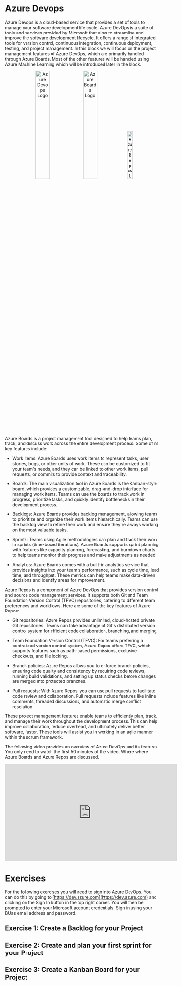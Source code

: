 # Azure Devops

Azure Devops is a cloud-based service that provides a set of tools to manage your software development life cycle. 
Azure DevOps is a suite of tools and services provided by Microsoft that aims to streamline and improve the software development lifecycle. It offers a range of integrated tools for version control, continuous integration, continuous deployment, testing, and project management. In this block we will focus on the project management features of Azure DevOps, which are primarily handled through Azure Boards. Most of the other features will be handled using Azure Machine Learning which will be introduced later in the block.

<div style="text-align:center">
<img src="https://zeevector.com/wp-content/uploads/Microsoft-Azure-DevOps-logo.png" alt="Azure Devops Logo" width="30%" > <img src="https://media.licdn.com/dms/image/D4D12AQH4aAEOi1BToQ/article-inline_image-shrink_400_744/0/1671963791772?e=1686182400&v=beta&t=XkwRl8tdw38kIp7_MiJP_WxcKzpAo3o-hNhn3bvPXbY" alt="Azure Boards Logo" width="30%" > <img src="https://media.licdn.com/dms/image/D4D12AQEm0hTxZ9Efag/article-inline_image-shrink_1000_1488/0/1671964375737?e=1686182400&v=beta&t=aiKbDhfKmyTWw_KdGxvN5gNetOwaPDtO_45k2doFezc" alt="Azure Repos Logo" width="20%" >
</div>


Azure Boards is a project management tool designed to help teams plan, track, and discuss work across the entire development process. Some of its key features include:

- Work Items: Azure Boards uses work items to represent tasks, user stories, bugs, or other units of work. These can be customized to fit your team's needs, and they can be linked to other work items, pull requests, or commits to provide context and traceability.

- Boards: The main visualization tool in Azure Boards is the Kanban-style board, which provides a customizable, drag-and-drop interface for managing work items. Teams can use the boards to track work in progress, prioritize tasks, and quickly identify bottlenecks in their development process.

- Backlogs: Azure Boards provides backlog management, allowing teams to prioritize and organize their work items hierarchically. Teams can use the backlog view to refine their work and ensure they're always working on the most valuable tasks.

- Sprints: Teams using Agile methodologies can plan and track their work in sprints (time-boxed iterations). Azure Boards supports sprint planning with features like capacity planning, forecasting, and burndown charts to help teams monitor their progress and make adjustments as needed.

- Analytics: Azure Boards comes with a built-in analytics service that provides insights into your team's performance, such as cycle time, lead time, and throughput. These metrics can help teams make data-driven decisions and identify areas for improvement.

Azure Repos is a component of Azure DevOps that provides version control and source code management services. It supports both Git and Team Foundation Version Control (TFVC) repositories, catering to different team preferences and workflows. Here are some of the key features of Azure Repos:

- Git repositories: Azure Repos provides unlimited, cloud-hosted private Git repositories. Teams can take advantage of Git's distributed version control system for efficient code collaboration, branching, and merging.

- Team Foundation Version Control (TFVC): For teams preferring a centralized version control system, Azure Repos offers TFVC, which supports features such as path-based permissions, exclusive checkouts, and file locking.

- Branch policies: Azure Repos allows you to enforce branch policies, ensuring code quality and consistency by requiring code reviews, running build validations, and setting up status checks before changes are merged into protected branches.

- Pull requests: With Azure Repos, you can use pull requests to facilitate code review and collaboration. Pull requests include features like inline comments, threaded discussions, and automatic merge conflict resolution.

These project management features enable teams to efficiently plan, track, and manage their work throughout the development process. This can help improve collaboration, reduce overhead, and ultimately deliver better software, faster. These tools will assist you in working in an agile manner within the scrum framework.

The following video provides an overview of Azure DevOps and its features. You only need to watch the first 50 minutes of the video. Where where Azure Boards and Azure Repos are discussed. 

<div style="text-align:center">
<iframe width="560" height="315" src="https://www.youtube.com/embed/DoWhZO7nbCY" title="YouTube video player" frameborder="0" allow="accelerometer; autoplay; clipboard-write; encrypted-media; gyroscope; picture-in-picture; web-share" allowfullscreen></iframe>
</div>


# Exercises

For the following exercises you will need to sign into Azure DevOps. You can do this by going to [https://dev.azure.com](https://dev.azure.com) and clicking on the Sign In button in the top right corner. You will then be prompted to enter your Microsoft account credentials. Sign in using your BUas email address and password.

## Exercise 1: Create a Backlog for your Project

## Exercise 2: Create and plan your first sprint for your Project

## Exercise 3: Create a Kanban Board for your Project
